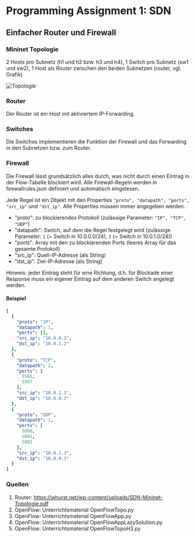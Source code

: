 # Programming Assignment 1: SDN
## Einfacher Router und Firewall

### Mininet Topologie
2 Hosts pro Subnetz (h1 und h2 bzw. h3 und h4), 1 Switch pro Subnetz  (sw1 und sw2), 1 Host als Router zwischen den beiden Subnetzen (router, vgl. Grafik)

![Topologie](/lab1/topo.png)

### Router
Der Router ist ein Host mit aktiviertem IP-Forwarding.

### Switches
Die Switches implementieren die Funktion der Firewall und das Forwarding in den Subnetzen bzw. zum Router.

### Firewall
Die Firewall lässt grundsätzlich alles durch, was nicht durch einen Eintrag in der Flow-Tabelle blockiert wird.
Alle Firewall-Regeln werden in firewallrules.json definiert und automatisch eingelesen.

Jede Regel ist ein Objekt mit den Properties `"proto", "datapath", "ports", "src_ip"` und `"dst_ip"`. Alle Properties müssen immer angegeben werden.

- "proto": zu blockierendes Protokoll (zulässige Parameter: `"IP", "TCP", "UDP"`)
- "datapath": Switch, auf dem die Regel festgelegt wird (zulässige Parameter: `1` (= Switch in 10.0.0.0/24), `2` (= Switch in 10.0.1.0/24))
- "ports": Array mit den zu blockierenden Ports (leeres Array für das gesamte Protokoll)
- "src_ip": Quell-IP-Adresse (als String)
- "dst_ip": Ziel-IP-Adresse (als String)

Hinweis: jeder Eintrag steht für eine Richtung, d.h. für Blockade einer Response muss ein eigener Eintrag auf dem anderen Switch angelegt werden.

#### Beispiel
```yaml
[
  {
    "proto": "IP",
    "datapath": 1,
    "ports": [],
    "src_ip": "10.0.0.2",
    "dst_ip": "10.0.1.2"
  },
  {
    "proto": "TCP",
    "datapath": 2,
    "ports": [
      5566,
      5567
    ],
    "src_ip": "10.0.1.3",
    "dst_ip": "10.0.0.3"
  },
  {
    "proto": "UDP",
    "datapath": 2,
    "ports": [
      5000,
      5001,
      5002
    ],
    "src_ip": "10.0.1.3",
    "dst_ip": "10.0.0.3"
  }
]
```


### Quellen
1. Router: https://whurst.net/wp-content/uploads/SDN-Mininet-Topologie.pdf
2. OpenFlow: Unterrichtsmaterial OpenFlowTopo.py
3. OpenFlow: Unterrichtsmaterial OpenFlowApp.py
4. OpenFlow: Unterrichtsmaterial OpenFlowAppLazySolution.py
5. OpenFlow: Unterrichtsmaterial OpenFlowTopoH3.py
